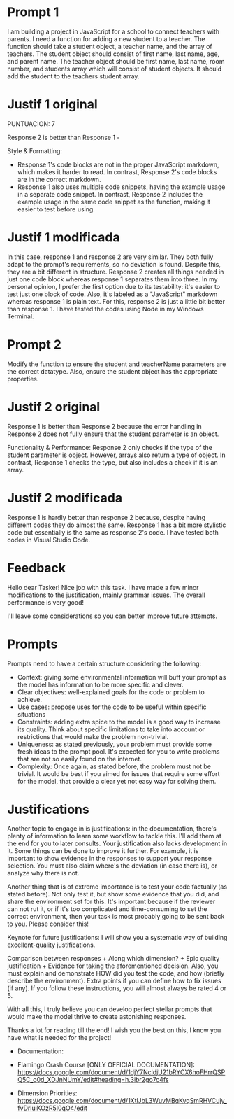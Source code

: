 # Prompt 1

I am building a project in JavaScript for a school to connect teachers with parents. I need a function for adding a new student to a teacher. The function should take a student object, a teacher name, and the array of teachers. The student object should consist of first name, last name, age, and parent name. The teacher object should be first name, last name, room number, and students array which will consist of student objects. It should add the student to the teachers student array.

# Justif 1 original

PUNTUACION: 7

Response 2 is better than Response 1 -

Style & Formatting:
- Response 1's code blocks are not in the proper JavaScript markdown, which makes it harder to read. In contrast, Response 2's code blocks are in the correct markdown.
- Response 1 also uses multiple code snippets, having the example usage in a separate code snippet. In contrast, Response 2 includes the example usage in the same code snippet as the function, making it easier to test before using.

# Justif 1 modificada

In this case, response 1 and response 2 are very similar. They both fully adapt to the prompt's requirements, so no deviation is found.
Despite this, they are a bit different in structure. Response 2 creates all things needed in just one code block whereas response 1 separates them into three. In my personal opinion, I prefer the first option due to its testability: it's easier to test just one block of code. Also, it's labeled as a "JavaScript" markdown whereas response 1 is plain text.
For this, response 2 is just a little bit better than response 1. I have tested the codes using Node in my Windows Terminal.

# Prompt 2

Modify the function to ensure the student and teacherName parameters are the correct datatype. Also, ensure the student object has the appropriate properties.

# Justif 2 original
Response 1 is better than Response 2 because the error handling in Response 2 does not fully ensure that the student parameter is an object.

Functionality & Performance:
Response 2 only checks if the type of the student parameter is object. However, arrays also return a type of object. In contrast, Response 1 checks the type, but also includes a check if it is an array.

# Justif 2 modificada
Response 1 is hardly better than response 2 because, despite having different codes they do almost the same. Response 1 has a bit more stylistic code but essentially is the same as response 2's code.
I have tested both codes in Visual Studio Code.

# Feedback

Hello dear Tasker! Nice job with this task. I have made a few minor modifications to the justification, mainly grammar issues. The overall performance is very good!

I'll leave some considerations so you can better improve future attempts.

# Prompts
Prompts need to have a certain structure considering the following:
- Context: giving some environmental information will buff your prompt as the model has information to be more specific and clever.
- Clear objectives: well-explained goals for the code or problem to achieve.
- Use cases: propose uses for the code to be useful within specific situations
- Constraints: adding extra spice to the model is a good way to increase its quality. Think about specific limitations to take into account or restrictions that would make the problem non-trivial.
- Uniqueness: as stated previously, your problem must provide some fresh ideas to the prompt pool. It's expected for you to write problems that are not so easily found on the internet.
- Complexity: Once again, as stated before, the problem must not be trivial. It would be best if you aimed for issues that require some effort for the model, that provide a clear yet not easy way for solving them.

# Justifications
Another topic to engage in is justifications: in the documentation, there's plenty of information to learn some workflow to tackle this. I'll add them at the end for you to later consults.
Your justification also lacks development in it. Some things can be done to improve it further. For example, it is important to show evidence in the responses to support your response selection. You must also claim where's the deviation (in case there is), or analyze why there is not.

Another thing that is of extreme importance is to test your code factually (as stated before). Not only test it, but show some evidence that you did, and share the environment set for this. It's important because if the reviewer can not rut it, or if it's too complicated and time-consuming to set the correct environment, then your task is most probably going to be sent back to you. Please consider this!

Keynote for future justifications: I will show you a systematic way of building excellent-quality justifications.

Comparison between responses + Along which dimension? + Epic quality justification + Evidence for taking the aforementioned decision.
Also, you must explain and demonstrate HOW did you test the code, and how (briefly describe the environment). Extra points if you can define how to fix issues (if any).
If you follow these instructions, you will almost always be rated 4 or 5.


With all this, I truly believe you can develop perfect stellar prompts that would make the model thrive to create astonishing responses.

Thanks a lot for reading till the end! I wish you the best on this, I know you have what is needed for the project!

* Documentation:

* Flamingo Crash Course [ONLY OFFICIAL DOCUMENTATION]:
https://docs.google.com/document/d/1djY7NcldjU21bRYCX6hoFHrrQSPQ5C_o0d_XDJnNUmY/edit#heading=h.3ibr2go7c4fs

* Dimension Priorities:
https://docs.google.com/document/d/1XtlJbL3WuvMBqKvqSmRHVCujy_fvDrluiKOzR5I0qO4/edit